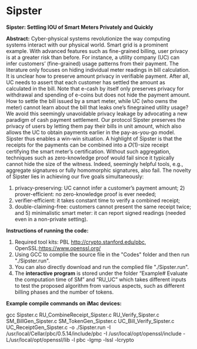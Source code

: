 # Sipster
**Sipster: Settling IOU of Smart Meters Privately and Quickly**


**Abstract:**
Cyber-physical systems revolutionize the way computing systems
interact with our physical world. Smart grid is a prominent example.
With advanced features such as fine-grained billing, user privacy
is at a greater risk than before. For instance, a utility company
(UC) can infer customers’ (fine-grained) usage patterns from their
payment. The literature only focuses on hiding individual meter
readings in bill calculation. It is unclear how to preserve amount
privacy in verifiable payment. After all, UC needs to assert that
each customer has settled the amount as calculated in the bill. Note
that e-cash by itself only preserves privacy for withdrawal and
spending of e-coins but does not hide the payment amount.
How to settle the bill issued by a smart meter, while UC (who
owns the meter) cannot learn about the bill that leaks one’s finegrained
utility usage?We avoid this seemingly unavoidable privacy
leakage by advocating a new paradigm of cash payment settlement.
Our protocol Sipster preserves the privacy of users by letting them
pay their bills in unit amount, which also allows the UC to obtain
payments earlier in the pay-as-you-go model. Sipster thus enables a
win-win situation. A highlight of Sipster is that the receipts for the
payments can be combined into a 𝑂(1)-size receipt certifying the
smart meter’s certification. Without such aggregation, techniques
such as zero-knowledge proof would fail since it typically cannot
hide the size of the witness. Indeed, seemingly helpful tools, e.g.,
aggregate signatures or fully homomorphic signatures, also fail.
The novelty of Sipster lies in achieving our five goals simultaneously:
1) privacy-preserving: UC cannot infer a customer’s payment
amount; 2) prover-efficient: no zero-knowledge proof is ever needed;
3) verifier-efficient: it takes constant time to verify a combined receipt;
4) double-claiming-free: customers cannot present the same
receipt twice; and 5) minimalistic smart meter: it can report signed
readings (needed even in a non-private setting).

**Instructions of running the code:**
1. Required tool kits: PBL http://crypto.stanford.edu/pbc, OpenSSL:https://www.openssl.org/
2. Using GCC to complie the source file in the "Codes" folder and then run "./Sipster.run".
3. You can also directly download and run the complied file "./Sipster.run".
4. The **interactive program** is stored under the folder “Example# Evaluate the computation time of SM” and “RU_UC” which takes different inputs to test the proposed algorithm from various aspects, such as different billing phases and the number of tokens. 

**Example compile commands on iMac devices:**

gcc  Sipster.c RU_CombineReceipt_Sipster.c RU_Verify_Sipster.c SM_BillGen_Sipster.c SM_TokenGen_Sipster.c UC_Bill_Verify_Sipster.c UC_ReceiptGen_Sipster.c -o ./Sipster.run -I /usr/local/Cellar/pbc/0.5.14/include/pbc -I /usr/local/opt/openssl/include -L/usr/local/opt/openssl/lib  -l pbc -lgmp -lssl -lcrypto 

